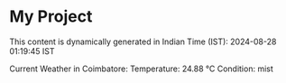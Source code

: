 # My Project

This content is dynamically generated in Indian Time (IST): 2024-08-28 01:19:45 IST


Current Weather in Coimbatore:
Temperature: 24.88 °C
Condition: mist
